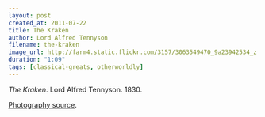 ```yaml
---
layout: post
created_at: 2011-07-22
title: The Kraken
author: Lord Alfred Tennyson
filename: the-kraken
image_url: http://farm4.static.flickr.com/3157/3063549470_9a23942534_z.jpg
duration: "1:09"
tags: [classical-greats, otherworldly]
---
```


_The Kraken_.  Lord Alfred Tennyson.  1830.

[Photography source](http://www.flickr.com/photos/haniamir/3063549470/).
